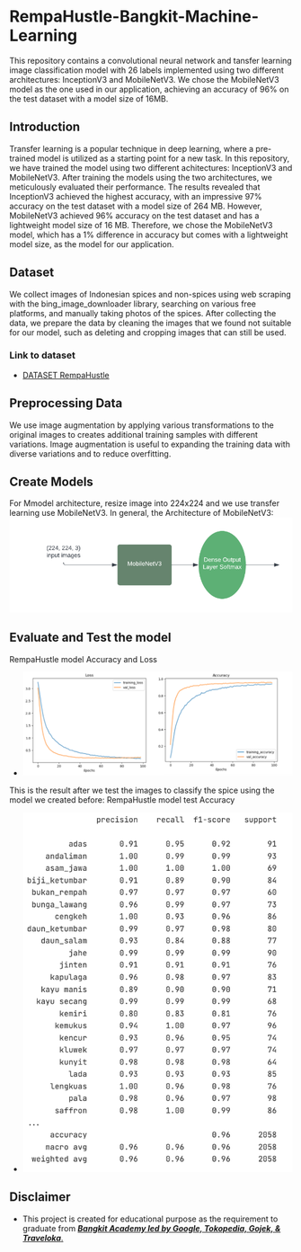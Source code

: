 # RempaHustle-Bangkit-Machine-Learning
This repository contains a convolutional neural network and tansfer learning image classification model with 26 labels implemented using two different architectures: InceptionV3 and MobileNetV3. We chose the MobileNetV3 model as the one used in our application, achieving an accuracy of 96% on the test dataset with a model size of 16MB.

## Introduction
Transfer learning is a popular technique in deep learning, where a pre-trained model is utilized as a starting point for a new task. In this repository, we have trained the model using two different achitectures: InceptionV3 and MobileNetV3. After training the models using the two architectures, we meticulously evaluated their performance. The results revealed that InceptionV3 achieved the highest accuracy, with an impressive 97% accuracy on the test dataset with a model size of 264 MB. However, MobileNetV3 achieved 96% accuracy on the test dataset and has a lightweight model size of 16 MB. Therefore, we chose the MobileNetV3 model, which has a 1% difference in accuracy but comes with a lightweight model size, as the model for our application.

## Dataset
We collect images of Indonesian spices and non-spices using web scraping with the bing_image_downloader library, searching on various free platforms, and manually taking photos of the spices. After collecting the data, we prepare the data by cleaning the images that we found not suitable for our model, such as deleting and cropping images that can still be used.
### Link to dataset
- [DATASET RempaHustle](../Spices_Classification_update/)

## Preprocessing Data
We use image augmentation by applying various transformations to the original images to creates additional training samples with different variations. Image augmentation is useful to expanding the training data with diverse variations and to reduce overfitting.

## Create Models
For Mmodel architecture, resize image into 224x224 and we use transfer learning use MobileNetV3. In general, the Architecture of MobileNetV3:
![MobileNetV3](graph/model_architecture.png)

## Evaluate and Test the model
RempaHustle model Accuracy and Loss
- ![RempaHuslte model Accuracy and Loss](graph/loss_and_accuracy.png)

This is the result after we test the images to classify the spice using the model we created before:
RempaHustle model test Accuracy
- ![RempaHustle model test Accuracy](graph/test_accuracy.png)

## Disclaimer
-   This project is created for educational purpose as the requirement to graduate from [**_Bangkit Academy led by Google, Tokopedia, Gojek, & Traveloka_**.](https://www.linkedin.com/company/bangkit-academy/mycompany/)